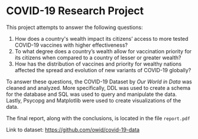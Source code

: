 # COVID-19 Research Project

This project attempts to answer the following questions:
1. How does a country's wealth impact its citizens’ access to more tested COVID-19 vaccines with higher effectiveness?
2. To what degree does a country’s wealth allow for vaccination priority for its citizens when compared to a country of lesser or greater wealth?
3. How has the distribution of vaccines and priority for wealthy nations affected the spread and evolution of new variants of COVID-19 globally?

To answer these questions, the COVID-19 Dataset by *Our World in Data* was cleaned and analyzed. More specifically, DDL was used to create a schema for the database and  SQL was used to query and manipulate the data. Lastly, Psycopg and Matplotlib were used to create visualizations of the data.

The final report, along with the conclusions, is located in the file `report.pdf`

Link to dataset: https://github.com/owid/covid-19-data
